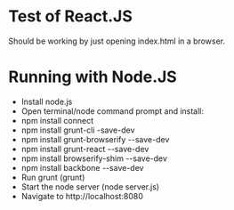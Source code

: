 # Test of React.JS

Should be working by just opening index.html in a browser.

# Running with Node.JS
- Install node.js
- Open terminal/node command prompt and install:
 - npm install connect
 - npm install grunt-cli -save-dev
 - npm install grunt-browserify --save-dev
 - npm install grunt-react --save-dev
 - npm install browserify-shim --save-dev
 - npm install backbone --save-dev
- Run grunt (grunt)
- Start the node server (node server.js)
- Navigate to http://localhost:8080